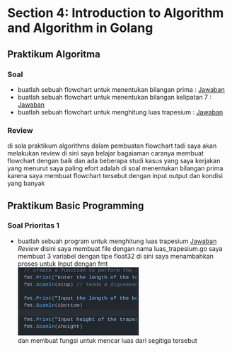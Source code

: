 # Section 4: Introduction to Algorithm and Algorithm in Golang
## Praktikum Algoritma
### Soal
- buatlah sebuah flowchart untuk menentukan bilangan prima : [Jawaban](praktikum_alogrithm/bilangan_prima.png)
- buatlah sebuah flowchart untuk menentukan bilangan kelipatan 7 : [Jawaban](praktikum_alogrithm/flowchar_trapesium.png)
- buatlah sebuah flowchart untuk menghitung luas trapesium : [Jawaban](praktikum_alogrithm/kelipatan_bilangan7.png)
### Review
di sola praktikum algorithms dalam pembuatan flowchart tadi saya akan melakukan review di sini saya belajar bagaiaman caranya membuat flowchart dengan baik dan ada beberapa studi kasus yang saya kerjakan yang menurut saya paling efort adalah di soal menentukan bilangan prima karena saya membuat flowchart tersebut dengan input output dan kondisi yang banyak

## Praktikum Basic Programming
### Soal Prioritas 1
- buatlah sebuah program untuk menghitung luas trapesium  [Jawaban](praktikum_basic_prgoramming/luas_trapesium.go) 
 *Review*
disini saya  membuat file dengan nama luas_trapesium.go saya membuat 3 variabel dengan tipe float32 di sini saya menambahkan proses untuk Input dengan fmt <br> ![Alt Text](assets/2023-02-18_15-24.png)<br> dan membuat fungsi untuk mencar luas dari segitiga tersebut

